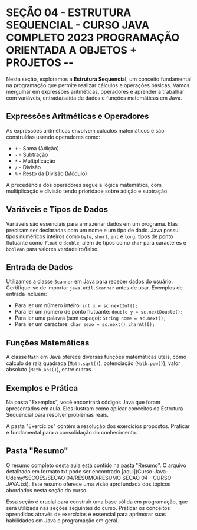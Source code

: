 # SEÇÃO 04 - ESTRUTURA SEQUENCIAL - CURSO JAVA COMPLETO 2023 PROGRAMAÇÃO ORIENTADA A OBJETOS + PROJETOS --

Nesta seção, exploramos a **Estrutura Sequencial**, um conceito fundamental na programação que permite realizar cálculos e operações básicas. Vamos mergulhar em expressões aritméticas, operadores e aprender a trabalhar com variáveis, entrada/saída de dados e funções matemáticas em Java.

## Expressões Aritméticas e Operadores

As expressões aritméticas envolvem cálculos matemáticos e são construídas usando operadores como:

- `+` - Soma (Adição)
- `-` - Subtração
- `*` - Multiplicação
- `/` - Divisão
- `%` - Resto da Divisão (Módulo)

A precedência dos operadores segue a lógica matemática, com multiplicação e divisão tendo prioridade sobre adição e subtração.

## Variáveis e Tipos de Dados

Variáveis são essenciais para armazenar dados em um programa. Elas precisam ser declaradas com um nome e um tipo de dado. Java possui tipos numéricos inteiros como `byte`, `short`, `int` e `long`, tipos de ponto flutuante como `float` e `double`, além de tipos como `char` para caracteres e `boolean` para valores verdadeiro/falso.

## Entrada de Dados

Utilizamos a classe `Scanner` em Java para receber dados do usuário. Certifique-se de importar `java.util.Scanner` antes de usar. Exemplos de entrada incluem:

- Para ler um número inteiro: `int x = sc.nextInt();`
- Para ler um número de ponto flutuante: `double y = sc.nextDouble();`
- Para ler uma palavra (sem espaço): `String nome = sc.next();`
- Para ler um caractere: `char sexo = sc.next().charAt(0);`

## Funções Matemáticas

A classe `Math` em Java oferece diversas funções matemáticas úteis, como cálculo de raiz quadrada (`Math.sqrt()`), potenciação (`Math.pow()`), valor absoluto (`Math.abs()`), entre outras.

## Exemplos e Prática

Na pasta "Exemplos", você encontrará códigos Java que foram apresentados em aula. Eles ilustram como aplicar conceitos da Estrutura Sequencial para resolver problemas reais.

A pasta "Exercícios" contém a resolução dos exercícios propostos. Praticar é fundamental para a consolidação do conhecimento.

## Pasta "Resumo"

O resumo completo desta aula está contido na pasta "Resumo". O arquivo detalhado em formato txt pode ser encontrado [aqui](Curso-Java-Udemy/SECOES/SECAO 04/RESUMO/RESUMO SECAO 04 - CURSO JAVA.txt). Este resumo oferece uma visão aprofundada dos tópicos abordados nesta seção do curso.

Essa seção é crucial para construir uma base sólida em programação, que será utilizada nas seções seguintes do curso. Praticar os conceitos aprendidos através de exercícios é essencial para aprimorar suas habilidades em Java e programação em geral.
